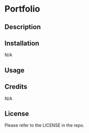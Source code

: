 

# Portfolio

## Description

## Installation
N/A

## Usage

## Credits
N/A

## License
Please refer to the LICENSE in the repo.



